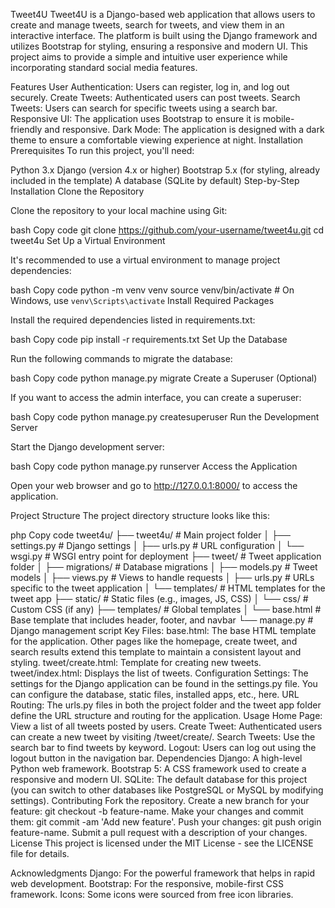 Tweet4U
Tweet4U is a Django-based web application that allows users to create and manage tweets, search for tweets, and view them in an interactive interface. The platform is built using the Django framework and utilizes Bootstrap for styling, ensuring a responsive and modern UI. This project aims to provide a simple and intuitive user experience while incorporating standard social media features.

Features
User Authentication: Users can register, log in, and log out securely.
Create Tweets: Authenticated users can post tweets.
Search Tweets: Users can search for specific tweets using a search bar.
Responsive UI: The application uses Bootstrap to ensure it is mobile-friendly and responsive.
Dark Mode: The application is designed with a dark theme to ensure a comfortable viewing experience at night.
Installation
Prerequisites
To run this project, you'll need:

Python 3.x
Django (version 4.x or higher)
Bootstrap 5.x (for styling, already included in the template)
A database (SQLite by default)
Step-by-Step Installation
Clone the Repository

Clone the repository to your local machine using Git:

bash
Copy code
git clone https://github.com/your-username/tweet4u.git
cd tweet4u
Set Up a Virtual Environment

It's recommended to use a virtual environment to manage project dependencies:

bash
Copy code
python -m venv venv
source venv/bin/activate  # On Windows, use `venv\Scripts\activate`
Install Required Packages

Install the required dependencies listed in requirements.txt:

bash
Copy code
pip install -r requirements.txt
Set Up the Database

Run the following commands to migrate the database:

bash
Copy code
python manage.py migrate
Create a Superuser (Optional)

If you want to access the admin interface, you can create a superuser:

bash
Copy code
python manage.py createsuperuser
Run the Development Server

Start the Django development server:

bash
Copy code
python manage.py runserver
Access the Application

Open your web browser and go to http://127.0.0.1:8000/ to access the application.

Project Structure
The project directory structure looks like this:

php
Copy code
tweet4u/
├── tweet4u/           # Main project folder
│   ├── settings.py    # Django settings
│   ├── urls.py        # URL configuration
│   └── wsgi.py        # WSGI entry point for deployment
├── tweet/             # Tweet application folder
│   ├── migrations/    # Database migrations
│   ├── models.py      # Tweet models
│   ├── views.py       # Views to handle requests
│   ├── urls.py        # URLs specific to the tweet application
│   └── templates/     # HTML templates for the tweet app
├── static/            # Static files (e.g., images, JS, CSS)
│   └── css/           # Custom CSS (if any)
├── templates/         # Global templates
│   └── base.html      # Base template that includes header, footer, and navbar
└── manage.py          # Django management script
Key Files:
base.html: The base HTML template for the application. Other pages like the homepage, create tweet, and search results extend this template to maintain a consistent layout and styling.
tweet/create.html: Template for creating new tweets.
tweet/index.html: Displays the list of tweets.
Configuration
Settings: The settings for the Django application can be found in the settings.py file. You can configure the database, static files, installed apps, etc., here.
URL Routing: The urls.py files in both the project folder and the tweet app folder define the URL structure and routing for the application.
Usage
Home Page: View a list of all tweets posted by users.
Create Tweet: Authenticated users can create a new tweet by visiting /tweet/create/.
Search Tweets: Use the search bar to find tweets by keyword.
Logout: Users can log out using the logout button in the navigation bar.
Dependencies
Django: A high-level Python web framework.
Bootstrap 5: A CSS framework used to create a responsive and modern UI.
SQLite: The default database for this project (you can switch to other databases like PostgreSQL or MySQL by modifying settings).
Contributing
Fork the repository.
Create a new branch for your feature: git checkout -b feature-name.
Make your changes and commit them: git commit -am 'Add new feature'.
Push your changes: git push origin feature-name.
Submit a pull request with a description of your changes.
License
This project is licensed under the MIT License - see the LICENSE file for details.

Acknowledgments
Django: For the powerful framework that helps in rapid web development.
Bootstrap: For the responsive, mobile-first CSS framework.
Icons: Some icons were sourced from free icon libraries.
